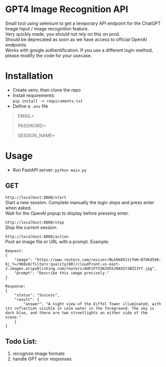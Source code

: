 # GPT4 Image Recognition API
Small tool using selenium to get a temporary API endpoint for the ChatGPT Image Input / image recognition feature.  
Very quickly made, you should not rely on this on prod.  
Should be deprecated as soon as we have access to official OpenAI endpoints.  
Works with google authentification. If you use a different login method, please modify the code for your usecase.  

# Installation
- Create venv, then clone the repo  
- Install requirements:  
`pip install -r requirements.txt`
- Define a `.env` file
> EMAIL=
> 
> PASSWORD=
> 
> SESSION_NAME=

# Usage
- Run FastAPI server: `python main.py`

## GET
`http://localhost:8000/start`  
Start a new session. Complete manually the login steps and press enter when asked.  
Wait for the OpenAI popup to display before pressing enter.  

`http://localhost:8000/stop`  
Stop the current session.  

`http://localhost:8000/action`  
Post an image file or URL with a prompt. Example:  
```
Request:
{
    "image": "https://www.reuters.com/resizer/NLk9k89J1tfmH-B7XKd598-6j_Y=/960x0/filters:quality(80)/cloudfront-us-east-2.images.arcpublishing.com/reuters/AHF2FYISNJO55J6N35YJBZ2JYY.jpg",
    "prompt": "Describe this image precisely."
}

Response:
{
    "status": "Success",
    "result": {
        "answer": "A night view of the Eiffel Tower illuminated, with its reflection visible in calm water in the foreground. The sky is dark blue, and there are two streetlights on either side of the scene."
    }
}
```


## Todo List:
1. recognize image formats
2. handle GPT error responses